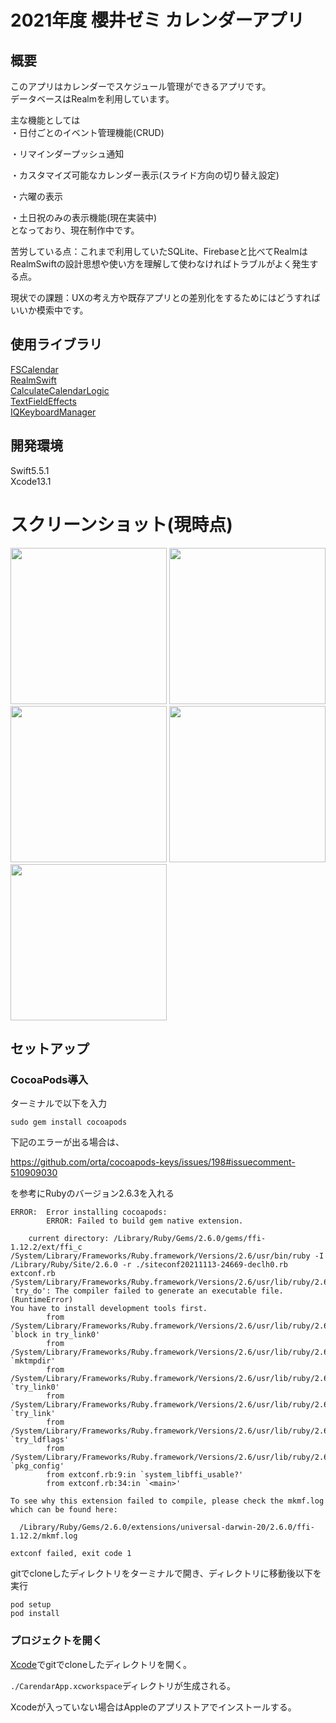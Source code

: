 # 2021年度 櫻井ゼミ カレンダーアプリ

## 概要
このアプリはカレンダーでスケジュール管理ができるアプリです。   
データベースはRealmを利用しています。  
  
主な機能としては  
・日付ごとのイベント管理機能(CRUD)  

・リマインダープッシュ通知  

・カスタマイズ可能なカレンダー表示(スライド方向の切り替え設定)  
  
・六曜の表示  

・土日祝のみの表示機能(現在実装中)    
となっており、現在制作中です。  
  
苦労している点：これまで利用していたSQLite、Firebaseと比べてRealmはRealmSwiftの設計思想や使い方を理解して使わなければトラブルがよく発生する点。  
  
現状での課題：UXの考え方や既存アプリとの差別化をするためにはどうすればいいか模索中です。  
  
## 使用ライブラリ  
[FSCalendar](https://github.com/WenchaoD/FSCalendar)  
[RealmSwift](https://github.com/realm/realm-cocoa)  
[CalculateCalendarLogic](https://github.com/fumiyasac/handMadeCalendarAdvance)  
[TextFieldEffects](https://github.com/raulriera/TextFieldEffects)  
[IQKeyboardManager](https://github.com/hackiftekhar/IQKeyboardManager)  

  
## 開発環境  
Swift5.5.1  
Xcode13.1  
  
# スクリーンショット(現時点)  
<img src="https://user-images.githubusercontent.com/65600700/145767949-91060b21-84bb-435e-95f9-c523868e2474.PNG" width="250px">  <img src="https://user-images.githubusercontent.com/65600700/145768113-f4ef144f-c57b-40e1-b4aa-94420e3efa80.PNG" width="250px"> <img src="https://user-images.githubusercontent.com/65600700/145768408-984f460d-e5c2-42d1-98c5-83e938b83fef.PNG" width="250px"> <img src="https://user-images.githubusercontent.com/65600700/145768122-10364383-055f-42d6-b882-87455aa5add6.PNG" width="250px"> <img src="https://user-images.githubusercontent.com/65600700/145768595-1564663f-d567-4a3a-9a24-2aa2cf390f7e.PNG" width="250px">  
  
  




## セットアップ

### CocoaPods導入

ターミナルで以下を入力

```
sudo gem install cocoapods
```

下記のエラーが出る場合は、

https://github.com/orta/cocoapods-keys/issues/198#issuecomment-510909030

を参考にRubyのバージョン2.6.3を入れる

```
ERROR:  Error installing cocoapods:
        ERROR: Failed to build gem native extension.

    current directory: /Library/Ruby/Gems/2.6.0/gems/ffi-1.12.2/ext/ffi_c
/System/Library/Frameworks/Ruby.framework/Versions/2.6/usr/bin/ruby -I /Library/Ruby/Site/2.6.0 -r ./siteconf20211113-24669-declh0.rb extconf.rb
/System/Library/Frameworks/Ruby.framework/Versions/2.6/usr/lib/ruby/2.6.0/mkmf.rb:467:in `try_do': The compiler failed to generate an executable file. (RuntimeError)
You have to install development tools first.
        from /System/Library/Frameworks/Ruby.framework/Versions/2.6/usr/lib/ruby/2.6.0/mkmf.rb:546:in `block in try_link0'
        from /System/Library/Frameworks/Ruby.framework/Versions/2.6/usr/lib/ruby/2.6.0/tmpdir.rb:93:in `mktmpdir'
        from /System/Library/Frameworks/Ruby.framework/Versions/2.6/usr/lib/ruby/2.6.0/mkmf.rb:543:in `try_link0'
        from /System/Library/Frameworks/Ruby.framework/Versions/2.6/usr/lib/ruby/2.6.0/mkmf.rb:570:in `try_link'
        from /System/Library/Frameworks/Ruby.framework/Versions/2.6/usr/lib/ruby/2.6.0/mkmf.rb:672:in `try_ldflags'
        from /System/Library/Frameworks/Ruby.framework/Versions/2.6/usr/lib/ruby/2.6.0/mkmf.rb:1832:in `pkg_config'
        from extconf.rb:9:in `system_libffi_usable?'
        from extconf.rb:34:in `<main>'

To see why this extension failed to compile, please check the mkmf.log which can be found here:

  /Library/Ruby/Gems/2.6.0/extensions/universal-darwin-20/2.6.0/ffi-1.12.2/mkmf.log

extconf failed, exit code 1
```

gitでcloneしたディレクトリをターミナルで開き、ディレクトリに移動後以下を実行

```
pod setup
pod install
```

### プロジェクトを開く

[Xcode](https://developer.apple.com/jp/xcode/)でgitでcloneしたディレクトリを開く。

`./CarendarApp.xcworkspace`ディレクトリが生成される。

Xcodeが入っていない場合はAppleのアプリストアでインストールする。
